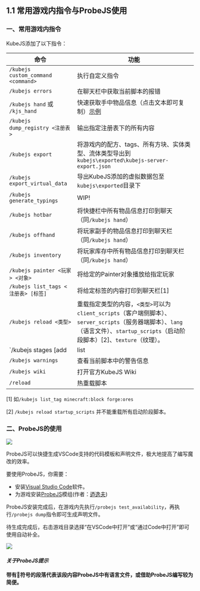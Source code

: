 ## 1.1 常用游戏内指令与ProbeJS使用

### 一、常用游戏内指令

KubeJS添加了以下指令：

| 命令                                                         | 功能                                                         |
| ------------------------------------------------------------ | ------------------------------------------------------------ |
| `/kubejs custom_command <command>`                           | 执行自定义指令                                               |
| `/kubejs errors`                                             | 在聊天栏中获取当前脚本的报错                                 |
| `/kubejs hand` 或 `/kjs_hand`                                | 快速获取手中物品信息（点击文本即可复制）[示例](https://m1.miaomc.cn/uploads/20221222_63a4360bba36e.png) |
| `/kubejs dump_registry <注册表>`                             | 输出指定注册表下的所有内容                                   |
| ``/kubejs export``                                           | 将游戏内的配方、tags、所有方块、实体类型、流体类型导出到`kubejs\exported\kubejs-server-export.json` |
| `/kubejs export_virtual_data `                               | 导出KubeJS添加的虚拟数据包至`kubejs\exported`目录下          |
| `/kubejs generate_typings`                                   | WIP!                                                         |
| `/kubejs hotbar`                                             | 将快捷栏中所有物品信息打印到聊天（同`/kubejs hand`）         |
| `/kubejs offhand`                                            | 将玩家副手的物品信息打印到聊天栏（同`/kubejs hand`）         |
| `/kubejs inventory`                                          | 将玩家库存中所有物品信息打印到聊天栏（同`/kubejs hand`）     |
| `/kubejs painter <玩家> <对象>`                              | 将给定的Painter对象播放给指定玩家                            |
| `/kubejs list_tags <注册表> [标签]`                          | 将给定标签的内容打印到聊天栏[1]                              |
| `/kubejs reload <类型> `                                     | 重载指定类型的内容，`<类型>`可以为`client_scripts`（客户端侧脚本）、`server_scripts`（服务器端脚本）、`lang`（语言文件）、`startup_scripts`（启动阶段脚本）[2]、`texture`（纹理）。 |
| `/kubejs stages [add|list|remove|clear] <玩家名称> <阶段ID>` | 为指定玩家添加、列出、移除或清除游戏阶段                     |
| `/kubejs warnings`                                           | 查看当前脚本中的警告信息                                     |
| `/kubejs wiki`                                               | 打开官方KubeJS Wiki                                          |
| `/reload`                                                    | 热重载脚本                                                   |

[1] 如`/kubejs list_tag minecraft:block forge:ores`

[2] `/kubejs reload startup_scripts` 并不能重载所有启动阶段脚本。

### 二、ProbeJS的使用

[![](https://m1.miaomc.cn/uploads/20230412_6436af1061fbb.png)](https://www.mcbbs.net/thread-1310134-1-1.html)

ProbeJS可以快捷生成VSCode支持的代码模板和声明文件，极大地提高了编写魔改的效率。

要使用ProbeJS，你需要：

- 安装[Visual Studio Code](https://code.visualstudio.com/)软件。
- 为游戏安装[ProbeJS](https://www.curseforge.com/minecraft/mc-mods/probejs)模组(作者：[迺逸夫](https://www.mcmod.cn/author/24214.html))

ProbeJS安装完成后，在游戏内先执行`/probejs test_availability`，再执行`/probejs dump`指令即可生成声明文件。

待生成完成后，右击游戏目录选择“在VSCode中打开”或“通过Code中打开”即可使用自动补全。

![](https://m1.miaomc.cn/uploads/20221222_63a43cb8618ed.jpg)

#### *关于ProbeJS提示*

**带有🔎符号的段落代表该段内容ProbeJS中有语言文件，或借助ProbeJS编写较为简便。**